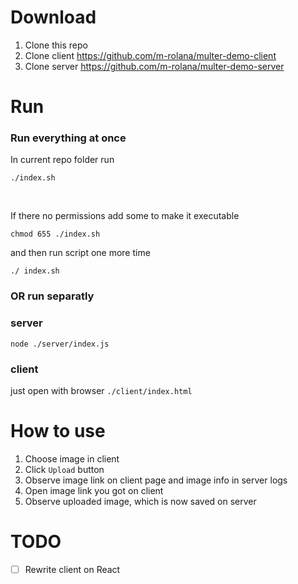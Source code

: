 # Download
1. Clone this repo
2. Clone client https://github.com/m-rolana/multer-demo-client
3. Clone server https://github.com/m-rolana/multer-demo-server

# Run

### Run everything at once
In current repo folder run
```
./index.sh
```

<br/>

If there no permissions add some to make it executable
```
chmod 655 ./index.sh
```
and then run script one more time
```
./ index.sh
```
### OR run separatly

### server
`node ./server/index.js`

### client
just open with browser `./client/index.html`

# How to use
1. Choose image in client
2. Click `Upload` button
3. Observe image link on client page and image info in server logs
4. Open image link you got on client
5. Observe uploaded image, which is now saved on server 

# TODO
- [ ] Rewrite client on React
